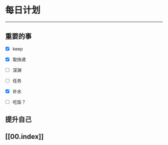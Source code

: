 
# 每日计划
---
## 重要的事

- [x]  keep
- [x]  取快递
- [ ]  深渊
- [ ] 任务
- [x] 补水
- [ ] 吃饭？



## 提升自己

  



## [[00.index]]










